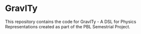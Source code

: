 # GravITy
This repository contains the code for GravITy - A DSL for Physics Representations created as part of the PBL Semestrial Project.
